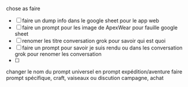 chose as faire


- [ ] faire un dump info dans le google sheet pour le app web
- [ ] faire un prompt pour les image de ApexWear pour fauille google sheet
- [ ] renomer les titre conversation grok pour savoir qui est quoi
- [ ] faire un prompt pour savoir je suis rendu ou dans les conversation grok pour renomer les conversation
- [ ] 
changer le nom du prompt universel en prompt expédition/aventure
faire prompt spécifique, craft, vaiseaux ou discution campagne, achat


